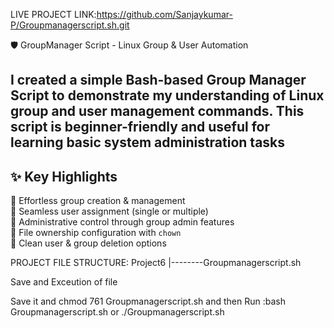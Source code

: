 LIVE PROJECT LINK:https://github.com/Sanjaykumar-P/Groupmanagerscript.sh.git

🛡️ GroupManager Script - Linux Group & User Automation

I created a simple Bash-based Group Manager Script to demonstrate my understanding of Linux group and user management commands.
This script is beginner-friendly and useful for learning basic system administration tasks
---

## ✨ Key Highlights

🔹 Effortless group creation & management  
🔹 Seamless user assignment (single or multiple)  
🔹 Administrative control through group admin features  
🔹 File ownership configuration with `chown`  
🔹 Clean user & group deletion options 

PROJECT FILE STRUCTURE:
Project6
|--------Groupmanagerscript.sh

Save and Exceution of file

Save it
and chmod 761 Groupmanagerscript.sh
and then Run :bash Groupmanagerscript.sh or ./Groupmanagerscript.sh




